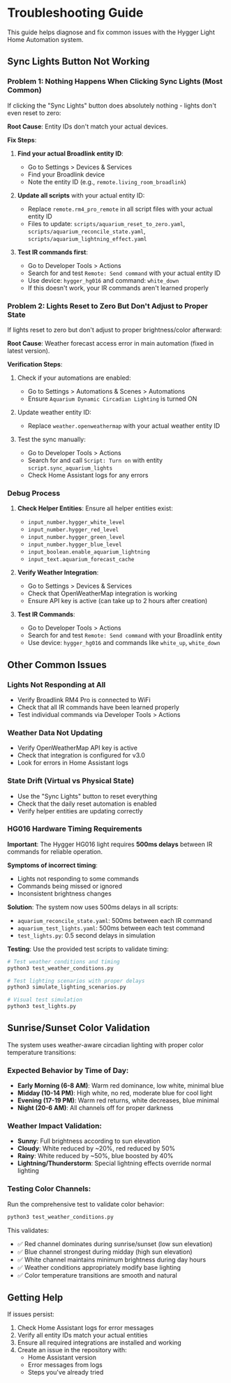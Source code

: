 # Troubleshooting Guide

This guide helps diagnose and fix common issues with the Hygger Light Home Automation system.

## Sync Lights Button Not Working

### Problem 1: Nothing Happens When Clicking Sync Lights (Most Common)

If clicking the "Sync Lights" button does absolutely nothing - lights don't even reset to zero:

**Root Cause**: Entity IDs don't match your actual devices.

**Fix Steps**:
1. **Find your actual Broadlink entity ID**:
   - Go to Settings > Devices & Services
   - Find your Broadlink device
   - Note the entity ID (e.g., `remote.living_room_broadlink`)

2. **Update all scripts** with your actual entity ID:
   - Replace `remote.rm4_pro_remote` in all script files with your actual entity ID
   - Files to update: `scripts/aquarium_reset_to_zero.yaml`, `scripts/aquarium_reconcile_state.yaml`, `scripts/aquarium_lightning_effect.yaml`

3. **Test IR commands first**:
   - Go to Developer Tools > Actions
   - Search for and test `Remote: Send command` with your actual entity ID
   - Use device: `hygger_hg016` and command: `white_down`
   - If this doesn't work, your IR commands aren't learned properly

### Problem 2: Lights Reset to Zero But Don't Adjust to Proper State

If lights reset to zero but don't adjust to proper brightness/color afterward:

**Root Cause**: Weather forecast access error in main automation (fixed in latest version).

**Verification Steps**:
1. Check if your automations are enabled:
   - Go to Settings > Automations & Scenes > Automations
   - Ensure `Aquarium Dynamic Circadian Lighting` is turned ON

2. Update weather entity ID:
   - Replace `weather.openweathermap` with your actual weather entity ID

3. Test the sync manually:
   - Go to Developer Tools > Actions
   - Search for and call `Script: Turn on` with entity `script.sync_aquarium_lights`
   - Check Home Assistant logs for any errors

### Debug Process
1. **Check Helper Entities**: Ensure all helper entities exist:
   - `input_number.hygger_white_level`
   - `input_number.hygger_red_level`
   - `input_number.hygger_green_level`
   - `input_number.hygger_blue_level`
   - `input_boolean.enable_aquarium_lightning`
   - `input_text.aquarium_forecast_cache`

2. **Verify Weather Integration**: 
   - Go to Settings > Devices & Services
   - Check that OpenWeatherMap integration is working
   - Ensure API key is active (can take up to 2 hours after creation)

3. **Test IR Commands**:
   - Go to Developer Tools > Actions
   - Search for and test `Remote: Send command` with your Broadlink entity
   - Use device: `hygger_hg016` and commands like `white_up`, `white_down`

## Other Common Issues

### Lights Not Responding at All
- Verify Broadlink RM4 Pro is connected to WiFi
- Check that all IR commands have been learned properly
- Test individual commands via Developer Tools > Actions

### Weather Data Not Updating
- Verify OpenWeatherMap API key is active
- Check that integration is configured for v3.0
- Look for errors in Home Assistant logs

### State Drift (Virtual vs Physical State)
- Use the "Sync Lights" button to reset everything
- Check that the daily reset automation is enabled
- Verify helper entities are updating correctly

### HG016 Hardware Timing Requirements
**Important**: The Hygger HG016 light requires **500ms delays** between IR commands for reliable operation.

**Symptoms of incorrect timing**:
- Lights not responding to some commands
- Commands being missed or ignored
- Inconsistent brightness changes

**Solution**: The system now uses 500ms delays in all scripts:
- `aquarium_reconcile_state.yaml`: 500ms between each IR command
- `aquarium_test_lights.yaml`: 500ms between each test command
- `test_lights.py`: 0.5 second delays in simulation

**Testing**: Use the provided test scripts to validate timing:
```bash
# Test weather conditions and timing
python3 test_weather_conditions.py

# Test lighting scenarios with proper delays
python3 simulate_lighting_scenarios.py

# Visual test simulation
python3 test_lights.py
```

## Sunrise/Sunset Color Validation

The system uses weather-aware circadian lighting with proper color temperature transitions:

### Expected Behavior by Time of Day:
- **Early Morning (6-8 AM)**: Warm red dominance, low white, minimal blue
- **Midday (10-14 PM)**: High white, no red, moderate blue for cool light
- **Evening (17-19 PM)**: Warm red returns, white decreases, blue minimal
- **Night (20-6 AM)**: All channels off for proper darkness

### Weather Impact Validation:
- **Sunny**: Full brightness according to sun elevation
- **Cloudy**: White reduced by ~20%, red reduced by 50%
- **Rainy**: White reduced by ~50%, blue boosted by 40%
- **Lightning/Thunderstorm**: Special lightning effects override normal lighting

### Testing Color Channels:
Run the comprehensive test to validate color behavior:
```bash
python3 test_weather_conditions.py
```

This validates:
- ✅ Red channel dominates during sunrise/sunset (low sun elevation)
- ✅ Blue channel strongest during midday (high sun elevation)  
- ✅ White channel maintains minimum brightness during day hours
- ✅ Weather conditions appropriately modify base lighting
- ✅ Color temperature transitions are smooth and natural

## Getting Help

If issues persist:
1. Check Home Assistant logs for error messages
2. Verify all entity IDs match your actual entities
3. Ensure all required integrations are installed and working
4. Create an issue in the repository with:
   - Home Assistant version
   - Error messages from logs
   - Steps you've already tried
